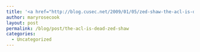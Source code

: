 ```yaml
---
title: '<a href="http://blog.cusec.net/2009/01/05/zed-shaw-the-acl-is-dead-cusec-2008/">The ACL is Dead, Zed Shaw</a>'
author: maryrosecook
layout: post
permalink: /blog/post/the-acl-is-dead-zed-shaw
categories:
  - Uncategorized
---
```

